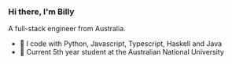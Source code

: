 ### Hi there, I'm Billy

A full-stack engineer from Australia.

 - 💬 I code with Python, Javascript, Typescript, Haskell and Java
 - 🌱 Current 5th year student at the Australian National University
